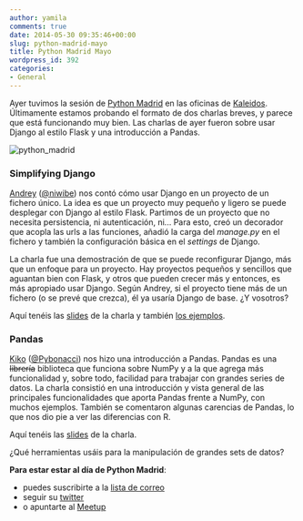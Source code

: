 ```yaml
---
author: yamila
comments: true
date: 2014-05-30 09:35:46+00:00
slug: python-madrid-mayo
title: Python Madrid Mayo
wordpress_id: 392
categories:
- General
---
```


Ayer tuvimos la sesión de [Python Madrid](http://twitter.com/python_madrid) en las oficinas de [Kaleidos](http://kaleidos.net). Últimamente estamos probando el formato de dos charlas breves, y parece que está funcionando muy bien. Las charlas de ayer fueron sobre usar Django al estilo Flask y una introducción a Pandas.

![python_madrid](/images/2014/05/python_madrid.jpg)

<!-- more -->



### Simplifying Django



[Andrey](http://www.niwi.be/) ([@niwibe](http://twitter.com/niwibe)) nos contó cómo usar Django en un proyecto de un fichero único. La idea es que un proyecto muy pequeño y ligero se puede desplegar con Django al estilo Flask. Partimos de un proyecto que no necesita persistencia, ni autenticación, ni... Para esto, creó un decorador que acopla las urls a las funciones, añadió la carga del _manage.py_ en el fichero y también la configuración básica en el _settings_ de Django.

La charla fue una demostración de que se puede reconfigurar Django, más que un enfoque para un proyecto. Hay proyectos pequeños y sencillos que aguantan bien con Flask, y otros que pueden crecer más y entonces, es más apropiado usar Django. Según Andrey, si el proyecto tiene más de un fichero (o se prevé que crezca), él ya usaría Django de base. ¿Y vosotros?

Aquí tenéis las [slides](http://slides.niwi.be/2014/simplifying-django/) de la charla y también [los ejemplos](https://github.com/niwibe/niwi-slides/tree/master/2014/simplifying-django/code).



### Pandas



[Kiko](http://pybonacci.wordpress.com/) ([@Pybonacci](http://twitter.com/pybonacci)) nos hizo una introducción a Pandas. Pandas es una <del>librería</del> biblioteca que funciona sobre NumPy y a la que agrega más funcionalidad y, sobre todo, facilidad para trabajar con grandes series de datos. La charla consistió en una introducción y vista general de las principales funcionalidades que aporta Pandas frente a NumPy, con muchos ejemplos. También se comentaron algunas carencias de Pandas, lo que nos dio pie a ver las diferencias con R.

Aquí tenéis las [slides](https://github.com/Pybonacci/notebooks/tree/master/pandas_pymad_201405) de la charla.

¿Qué herramientas usáis para la manipulación de grandes sets de datos?

**Para estar estar al día de Python Madrid**:
- puedes suscribirte a la [lista de correo](https://lists.es.python.org/listinfo/madrid)
- seguir su [twitter](http://twitter.com/python_madrid)
- o apuntarte al [Meetup](http://www.meetup.com/Madrid-Python-Meetup)
